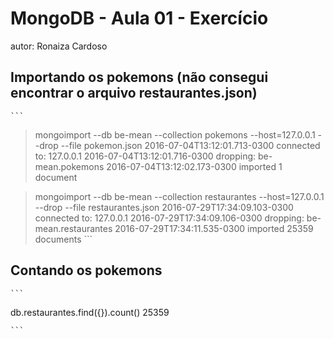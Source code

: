 ﻿# MongoDB - Aula 01 - Exercício
autor: Ronaiza Cardoso

## Importando os pokemons (não consegui encontrar o arquivo restaurantes.json)

    ```
> mongoimport --db be-mean --collection pokemons --host=127.0.0.1 --drop --file pokemon.json
 2016-07-04T13:12:01.713-0300    connected to: 127.0.0.1
 2016-07-04T13:12:01.716-0300    dropping: be-mean.pokemons
 2016-07-04T13:12:02.173-0300    imported 1 document


>mongoimport --db be-mean --collection restaurantes --host=127.0.0.1 --drop --file restaurantes.json
2016-07-29T17:34:09.103-0300    connected to: 127.0.0.1
2016-07-29T17:34:09.106-0300    dropping: be-mean.restaurantes
2016-07-29T17:34:11.535-0300    imported 25359 documents
    ```

## Contando os pokemons

    ```
  db.restaurantes.find({}).count()
  25359

    ```
